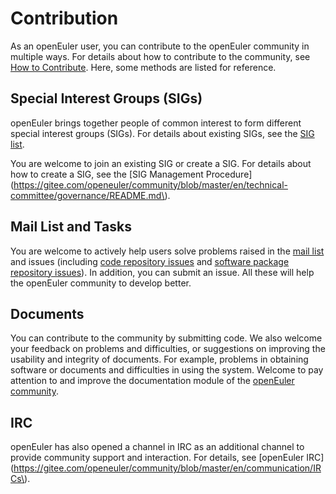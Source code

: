 # Contribution<a name="EN-US_TOPIC_0228211471"></a>

As an openEuler user, you can contribute to the openEuler community in multiple ways. For details about how to contribute to the community, see  [How to Contribute](https://openeuler.org/en/community/contribution/). Here, some methods are listed for reference.

## Special Interest Groups \(SIGs\)<a name="section19487145916118"></a>

openEuler brings together people of common interest to form different special interest groups \(SIGs\). For details about existing SIGs, see the  [SIG list](https://openeuler.org/en/sig/sig-list/).

You are welcome to join an existing SIG or create a SIG. For details about how to create a SIG, see the  [SIG Management Procedure](https://gitee.com/openeuler/community/blob/master/en/technical-committee/governance/README.md\).

## Mail List and Tasks<a name="section118551716123918"></a>

You are welcome to actively help users solve problems raised in the  [mail list](https://openeuler.org/en/community/mailing-list/)  and issues \(including  [code repository issues](https://gitee.com/organizations/openeuler/issues)  and  [software package repository issues](https://gitee.com/organizations/src-openeuler/issues)\). In addition, you can submit an issue. All these will help the openEuler community to develop better.

## Documents<a name="section108651229193"></a>

You can contribute to the community by submitting code. We also welcome your feedback on problems and difficulties, or suggestions on improving the usability and integrity of documents. For example, problems in obtaining software or documents and difficulties in using the system. Welcome to pay attention to and improve the documentation module of the  [openEuler community](https://openeuler.org/en/).

## IRC<a name="section6563203211285"></a>

openEuler has also opened a channel in IRC as an additional channel to provide community support and interaction. For details, see  [openEuler IRC](https://gitee.com/openeuler/community/blob/master/en/communication/IRCs\).

